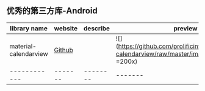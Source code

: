 ## 优秀的第三方库-Android

|library name|website|describe|preview|
|------------|-------|--------|-------|
|material-calendarview|[Github](https://github.com/prolificinteractive/material-calendarview)| |![](https://github.com/prolificinteractive/material-calendarview/raw/master/images/screencast.gif =200x)|
|------------|-------|--------|-------|
